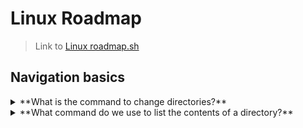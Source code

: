 # Linux Roadmap
> Link to [Linux roadmap.sh](https://roadmap.sh/linux)

## Navigation basics

<details>
<Summary>**What is the command to change directories?**</Summary>
```console
cd /path/to/directory
```
</details>

<details>
<Summary>**What command do we use to list the contents of a directory?**</Summary>
```console
ls
```
</details>
